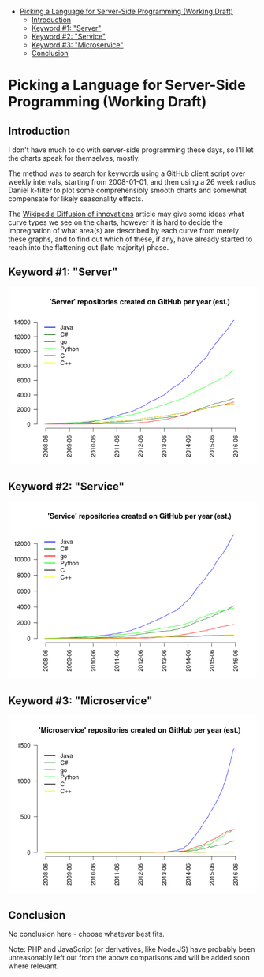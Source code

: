 -   [Picking a Language for Server-Side Programming
    (Working Draft)](#picking-a-language-for-server-side-programming-working-draft)
    -   [Introduction](#introduction)
    -   [Keyword \#1: "Server"](#keyword-1-server)
    -   [Keyword \#2: "Service"](#keyword-2-service)
    -   [Keyword \#3: "Microservice"](#keyword-3-microservice)
    -   [Conclusion](#conclusion)

Picking a Language for Server-Side Programming (Working Draft)
==============================================================

Introduction
------------

I don't have much to do with server-side programming these days, so I'll
let the charts speak for themselves, mostly.

The method was to search for keywords using a GitHub client script over
weekly intervals, starting from 2008-01-01, and then using a 26 week
radius Daniel k-filter to plot some comprehensibly smooth charts and
somewhat compensate for likely seasonality effects.

The [Wikipedia Diffusion of
innovations](https://en.wikipedia.org/wiki/Diffusion_of_innovations)
article may give some ideas what curve types we see on the charts,
however it is hard to decide the impregnation of what area(s) are
described by each curve from merely these graphs, and to find out which
of these, if any, have already started to reach into the flattening out
(late majority) phase.

Keyword \#1: "Server"
---------------------

![](analysis_server_files/figure-markdown_strict/unnamed-chunk-2-1.png)

Keyword \#2: "Service"
----------------------

![](analysis_server_files/figure-markdown_strict/unnamed-chunk-3-1.png)

Keyword \#3: "Microservice"
---------------------------

![](analysis_server_files/figure-markdown_strict/unnamed-chunk-4-1.png)

Conclusion
----------

No conclusion here - choose whatever best fits.

Note: PHP and JavaScript (or derivatives, like Node.JS) have probably
been unreasonably left out from the above comparisons and will be added
soon where relevant.
